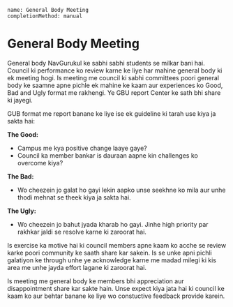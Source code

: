 ```ngMeta
name: General Body Meeting
completionMethod: manual
```

# General Body Meeting

General body NavGurukul ke sabhi sabhi students se milkar bani hai. Council ki performance ko review karne ke liye har mahine general body ki ek meeting hogi. Is meeting me council ki sabhi committees poori general body ke saamne apne pichle ek mahine ke kaam aur experiences ko Good, Bad and Ugly format me rakhengi. Ye GBU report Center ke sath bhi share ki jayegi. 

GUB format me report banane ke liye ise ek guideline ki tarah use kiya ja sakta hai: 


**The Good:** 
 - Campus me kya positive change laaye gaye? 
 - Council ka member bankar is dauraan aapne kin challenges ko overcome kiya? 

**The Bad:**
 - Wo cheezein jo galat ho gayi lekin aapko unse seekhne ko mila aur unhe thodi mehnat se theek kiya ja sakta hai.

**The Ugly:**
 - Wo cheezein jo bahut jyada kharab ho gayi. Jinhe high priority par rakhkar jaldi se resolve karne ki zaroorat hai. 

Is exercise ka motive hai ki council members apne kaam ko acche se review karke poori community ke saath share kar sakein. Is se unke apni pichli galatiyon ke through unhe ye acknowledge karne me madad milegi ki kis area me unhe jayda effort lagane ki zaroorat hai.

Is meeting me general body ke members bhi appreciation aur disappointment share kar sakte hain. Unse expect kiya jata hai ki council ke kaam ko aur behtar banane ke liye wo constuctive feedback provide karein. 
